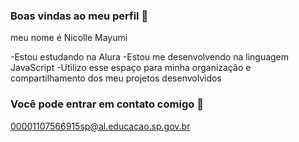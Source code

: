 ### Boas vindas ao meu perfil 🍒

meu nome é Nicolle Mayumi

-Estou estudando na Alura
-Estou me desenvolvendo na linguagem JavaScript
-Utilizo esse espaço para minha organização e compartilhamento dos meu projetos desenvolvidos

### Você pode entrar em contato comigo 🌸

00001107566915sp@al.educacao.sp.gov.br

